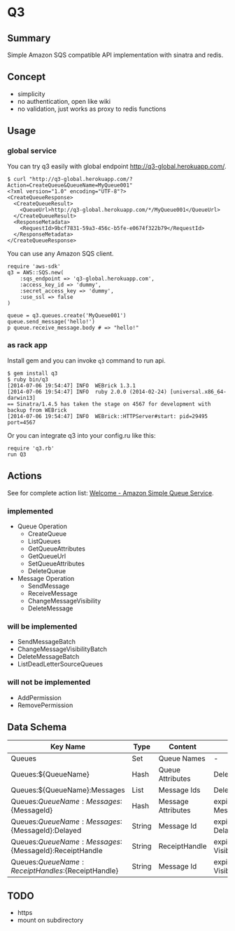 # Q3

## Summary

Simple Amazon SQS compatible API implementation with sinatra and redis.

## Concept

* simplicity
* no authentication, open like wiki
* no validation, just works as proxy to redis functions

## Usage

### global service

You can try q3 easily with global endpoint <http://q3-global.herokuapp.com/>.

	$ curl "http://q3-global.herokuapp.com/?Action=CreateQueue&QueueName=MyQueue001"
	<?xml version="1.0" encoding="UTF-8"?>
	<CreateQueueResponse>
	  <CreateQueueResult>
	    <QueueUrl>http://q3-global.herokuapp.com/*/MyQueue001</QueueUrl>
	  </CreateQueueResult>
	  <ResponseMetadata>
	    <RequestId>9bcf7831-59a3-456c-b5fe-e0674f322b79</RequestId>
	  </ResponseMetadata>
	</CreateQueueResponse>

You can use any Amazon SQS client.

	require 'aws-sdk'
	q3 = AWS::SQS.new(
		:sqs_endpoint => 'q3-global.herokuapp.com',
		:access_key_id => 'dummy',
		:secret_access_key => 'dummy',
		:use_ssl => false
	)
	
	queue = q3.queues.create('MyQueue001')
	queue.send_message('hello!')
	p queue.receive_message.body # => "hello!"

### as rack app

Install gem and you can invoke `q3` command to run api.

	$ gem install q3
	$ ruby bin/q3
	[2014-07-06 19:54:47] INFO  WEBrick 1.3.1
	[2014-07-06 19:54:47] INFO  ruby 2.0.0 (2014-02-24) [universal.x86_64-darwin13]
	== Sinatra/1.4.5 has taken the stage on 4567 for development with backup from WEBrick
	[2014-07-06 19:54:47] INFO  WEBrick::HTTPServer#start: pid=29495 port=4567

Or you can integrate q3 into your config.ru like this:

	require 'q3.rb'
	run Q3

## Actions

See for complete action list: [Welcome - Amazon Simple Queue Service](http://docs.aws.amazon.com/AWSSimpleQueueService/latest/APIReference/Welcome.html).

### implemented

 * Queue Operation
   * CreateQueue
   * ListQueues
   * GetQueueAttributes
   * GetQueueUrl
   * SetQueueAttributes
   * DeleteQueue
 * Message Operation
   * SendMessage
   * ReceiveMessage
   * ChangeMessageVisibility
   * DeleteMessage

### will be implemented

 * SendMessageBatch
 * ChangeMessageVisibilityBatch
 * DeleteMessageBatch
 * ListDeadLetterSourceQueues

### will not be implemented

 * AddPermission
 * RemovePermission

## Data Schema

| Key Name                                                | Type       | Content                        | Delete Timing                                 |
| ------------------------------------------------------- | ---------- | ------------------------------ | --------------------------------------------- |
| Queues                                                  | Set        | Queue Names                    | -                                             |
| Queues:${QueueName}                                     | Hash       | Queue Attributes               | DeleteQueue action                            |
| Queues:${QueueName}:Messages                            | List       | Message Ids                    | DeleteQueue action                            |
| Queues:${QueueName}:Messages:${MessageId}               | Hash       | Message Attributes             | expires due to MessageRetentionPeriod         |
| Queues:${QueueName}:Messages:${MessageId}:Delayed       | String     | Message Id                     | expires due to DelaySeconds                   |
| Queues:${QueueName}:Messages:${MessageId}:ReceiptHandle | String     | ReceiptHandle                  | expires due to VisibilityTimeout              |
| Queues:${QueueName}:ReceiptHandles:${ReceiptHandle}     | String     | Message Id                     | expires due to VisibilityTimeout              |

## TODO

 * https
 * mount on subdirectory
